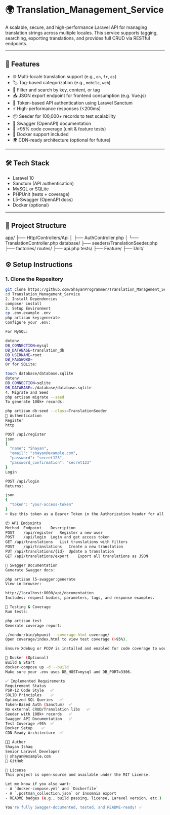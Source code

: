 # 🌍 Translation_Management_Service

A scalable, secure, and high-performance Laravel API for managing translation strings across multiple locales. This service supports tagging, searching, exporting translations, and provides full CRUD via RESTful endpoints.

---

## 🚀 Features

- 🌐 Multi-locale translation support (e.g., `en`, `fr`, `es`)
- 🏷️ Tag-based categorization (e.g., `mobile`, `web`)
- 🔎 Filter and search by key, content, or tag
- 📤 JSON export endpoint for frontend consumption (e.g. Vue.js)
- 🔐 Token-based API authentication using Laravel Sanctum
- ⚡ High-performance responses (<200ms)
- 📦 Seeder for 100,000+ records to test scalability
- 📄 Swagger (OpenAPI) documentation
- 🧪 >95% code coverage (unit & feature tests)
- 🐳 Docker support included
- 🌍 CDN-ready architecture (optional for future)

---

## 🛠 Tech Stack

- Laravel 10
- Sanctum (API authentication)
- MySQL or SQLite
- PHPUnit (tests + coverage)
- L5-Swagger (OpenAPI docs)
- Docker (optional)

---

## 📁 Project Structure

app/
├── Http/Controllers/Api
│ ├── AuthController.php
│ └── TranslationController.php
database/
├── seeders/TranslationSeeder.php
├── factories/
routes/
├── api.php
tests/
├── Feature/
├── Unit/

## ⚙️ Setup Instructions

### 1. Clone the Repository

```bash
git clone https://github.com/ShayanProgrammer/Translation_Management_Service.git
cd Translation_Management_Service
2. Install Dependencies
composer install
3. Setup Environment
cp .env.example .env
php artisan key:generate
Configure your .env:

For MySQL:

dotenv
DB_CONNECTION=mysql
DB_DATABASE=translation_db
DB_USERNAME=root
DB_PASSWORD=
Or for SQLite:

touch database/database.sqlite
dotenv
DB_CONNECTION=sqlite
DB_DATABASE=./database/database.sqlite
4. Migrate and Seed
php artisan migrate --seed
To generate 100k+ records:

php artisan db:seed --class=TranslationSeeder
🔐 Authentication
Register
http

POST /api/register
json
{
  "name": "Shayan",
  "email": "shayan@example.com",
  "password": "secret123",
  "password_confirmation": "secret123"
}
Login

POST /api/login
Returns:

json
{
  "token": "your-access-token"
}
➡ Use this token as a Bearer Token in the Authorization header for all protected routes.

📦 API Endpoints
Method	Endpoint	Description
POST	/api/register	Register a new user
POST	/api/login	Login and get access token
GET	/api/translations	List translations with filters
POST	/api/translations	Create a new translation
PUT	/api/translations/{id}	Update a translation
GET	/api/translations/export	Export all translations as JSON

📄 Swagger Documentation
Generate Swagger docs:

php artisan l5-swagger:generate
View in browser:

http://localhost:8000/api/documentation
Includes: request bodies, parameters, tags, and response examples.

🧪 Testing & Coverage
Run tests:

php artisan test
Generate coverage report:

./vendor/bin/phpunit --coverage-html coverage/
Open coverage/index.html to view test coverage (>95%).

Ensure Xdebug or PCOV is installed and enabled for code coverage to work.

🐳 Docker (Optional)
Build & Start
docker-compose up -d --build
Make sure your .env uses DB_HOST=mysql and DB_PORT=3306.

✅ Implemented Requirements
Requirement	Status
PSR-12 Code Style	✅
SOLID Principles	✅
Optimized SQL Queries	✅
Token-Based Auth (Sanctum)	✅
No external CRUD/Translation libs	✅
Seeder with 100k+ records	✅
Swagger API Documentation	✅
Test Coverage >95%	✅
Docker Setup	✅
CDN-Ready Architecture	✅

👨‍💻 Author
Shayan Ishaq
Senior Laravel Developer
📧 shayan@example.com
🔗 GitHub

📃 License
This project is open-source and available under the MIT License.

Let me know if you also want:
- A `docker-compose.yml` and `Dockerfile`
- A `.postman_collection.json` or Insomnia export
- README badges (e.g., build passing, license, Laravel version, etc.)

You're fully Swagger-documented, tested, and README-ready! ✅